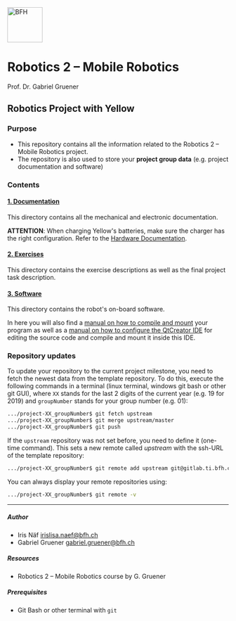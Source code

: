 <a href="https://www.bfh.ch/de/studium/bachelor/mikro-medizintechnik/" target="blank">
<img src="https://www.bfh.ch/dam/jcr:63dbff1d-5056-4168-b6ce-acfdf8415ef8/Logo%20BFH.svg" alt="BFH" width="80"/>
</a>

# Robotics 2 – Mobile Robotics
Prof. Dr. Gabriel Gruener
## Robotics Project with Yellow

### Purpose
  * This repository contains all the information related to the Robotics 2 – Mobile Robotics project.
  * The repository is also used to store your __project group data__ (e.g. project documentation and software)

### Contents
#### [1. Documentation](Documentation/README.md)  
This directory contains all the mechanical and electronic documentation.

**ATTENTION**: When charging Yellow's batteries, make sure the charger has the right configuration. Refer to the [Hardware Documentation](Documentation/README.md).

#### [2. Exercises](Exercises/README.md)
This directory contains the exercise descriptions as well as the final project task description.

#### [3. Software](Software)  
This directory contains the robot's on-board software.

In here you will also find a [manual on how to compile and mount](Software/README.md) your program as well as a [manual on how to configure the QtCreator IDE](Software/QtCreator-projectConfiguration-Windows.md) for editing the source code and compile and mount it inside this IDE.

### Repository updates
To update your repository to the current project milestone, you need to fetch the newest data from the template repository.
To do this, execute the following commands in a terminal (linux terminal, windows git bash or other git GUI), where `XX` stands for the last 2 digits of the current year (e.g. 19 for 2019) and `groupNumber` stands for your group number (e.g. 01):

```bash
.../project-XX_groupNumber$ git fetch upstream
.../project-XX_groupNumber$ git merge upstream/master
.../project-XX_groupNumber$ git push
```

If the `upstream` repository was not set before, you need to define it (one-time command). This sets a new remote called _upstream_ with the ssh-URL of the template repository:

```bash
.../project-XX_groupNumber$ git remote add upstream git@gitlab.ti.bfh.ch:roboticsLab/Education/BTF6420/project-XX_template.git
```

You can always display your remote repositories using:

```bash
.../project-XX_groupNumber$ git remote -v
```

---
  
##### Author
  * Iris Näf <irislisa.naef@bfh.ch>
  * Gabriel Gruener <gabriel.gruener@bfh.ch>

##### Resources
  * Robotics 2 – Mobile Robotics course by G. Gruener

##### Prerequisites
  * Git​ Bash or other terminal with `git`
